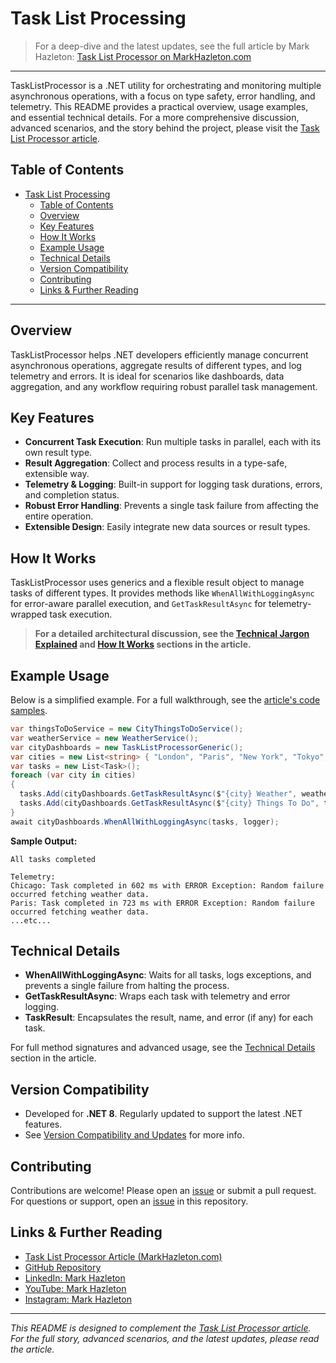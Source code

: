 # Task List Processing

> For a deep-dive and the latest updates, see the full article by Mark Hazleton: [Task List Processor on MarkHazleton.com](https://markhazleton.com/task-list-processor.html)

---

TaskListProcessor is a .NET utility for orchestrating and monitoring multiple asynchronous operations, with a focus on type safety, error handling, and telemetry. This README provides a practical overview, usage examples, and essential technical details. For a more comprehensive discussion, advanced scenarios, and the story behind the project, please visit the [Task List Processor article](https://markhazleton.com/task-list-processor.html).

## Table of Contents

- [Task List Processing](#task-list-processing)
  - [Table of Contents](#table-of-contents)
  - [Overview](#overview)
  - [Key Features](#key-features)
  - [How It Works](#how-it-works)
  - [Example Usage](#example-usage)
  - [Technical Details](#technical-details)
  - [Version Compatibility](#version-compatibility)
  - [Contributing](#contributing)
  - [Links \& Further Reading](#links--further-reading)

---

## Overview

TaskListProcessor helps .NET developers efficiently manage concurrent asynchronous operations, aggregate results of different types, and log telemetry and errors. It is ideal for scenarios like dashboards, data aggregation, and any workflow requiring robust parallel task management.

## Key Features

- **Concurrent Task Execution**: Run multiple tasks in parallel, each with its own result type.
- **Result Aggregation**: Collect and process results in a type-safe, extensible way.
- **Telemetry & Logging**: Built-in support for logging task durations, errors, and completion status.
- **Robust Error Handling**: Prevents a single task failure from affecting the entire operation.
- **Extensible Design**: Easily integrate new data sources or result types.

## How It Works

TaskListProcessor uses generics and a flexible result object to manage tasks of different types. It provides methods like `WhenAllWithLoggingAsync` for error-aware parallel execution, and `GetTaskResultAsync` for telemetry-wrapped task execution.

> **For a detailed architectural discussion, see the [Technical Jargon Explained](https://markhazleton.com/task-list-processor.html#technical-jargon-explained) and [How It Works](https://markhazleton.com/task-list-processor.html#the-whenallwithloggingasync-method) sections in the article.**

## Example Usage

Below is a simplified example. For a full walkthrough, see the [article's code samples](https://markhazleton.com/task-list-processor.html#a-travel-dashboard-using-tasklistprocessor).

```csharp
var thingsToDoService = new CityThingsToDoService();
var weatherService = new WeatherService();
var cityDashboards = new TaskListProcessorGeneric();
var cities = new List<string> { "London", "Paris", "New York", "Tokyo", "Sydney", "Chicago", "Dallas", "Wichita" };
var tasks = new List<Task>();
foreach (var city in cities)
{
  tasks.Add(cityDashboards.GetTaskResultAsync($"{city} Weather", weatherService.GetWeather(city)));
  tasks.Add(cityDashboards.GetTaskResultAsync($"{city} Things To Do", thingsToDoService.GetThingsToDoAsync(city)));
}
await cityDashboards.WhenAllWithLoggingAsync(tasks, logger);
```

**Sample Output:**

```
All tasks completed

Telemetry:
Chicago: Task completed in 602 ms with ERROR Exception: Random failure occurred fetching weather data.
Paris: Task completed in 723 ms with ERROR Exception: Random failure occurred fetching weather data.
...etc...
```

## Technical Details

- **WhenAllWithLoggingAsync**: Waits for all tasks, logs exceptions, and prevents a single failure from halting the process.
- **GetTaskResultAsync**: Wraps each task with telemetry and error logging.
- **TaskResult<T>**: Encapsulates the result, name, and error (if any) for each task.

For full method signatures and advanced usage, see the [Technical Details](https://markhazleton.com/task-list-processor.html#the-gettaskresultasync-method) section in the article.

## Version Compatibility

- Developed for **.NET 8**. Regularly updated to support the latest .NET features.
- See [Version Compatibility and Updates](https://markhazleton.com/task-list-processor.html#version-compatibility-and-updates) for more info.

## Contributing

Contributions are welcome! Please open an [issue](../../issues) or submit a pull request. For questions or support, open an [issue](../../issues) in this repository.

## Links & Further Reading

- [Task List Processor Article (MarkHazleton.com)](https://markhazleton.com/task-list-processor.html)
- [GitHub Repository](https://github.com/markhazleton/TaskListProcessor)
- [LinkedIn: Mark Hazleton](https://www.linkedin.com/in/markhazleton)
- [YouTube: Mark Hazleton](https://www.youtube.com/@MarkHazleton)
- [Instagram: Mark Hazleton](https://www.instagram.com/markhazleton/)

---

*This README is designed to complement the [Task List Processor article](https://markhazleton.com/task-list-processor.html). For the full story, advanced scenarios, and the latest updates, please read the article.*
